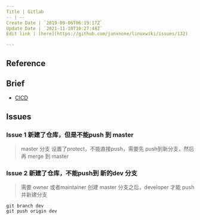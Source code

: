 ```yaml
---
Title | Gitlab
-- | --
Create Date | `2019-09-06T06:19:17Z`
Update Date | `2021-11-10T10:27:48Z`
Edit link | [here](https://github.com/junxnone/linuxwiki/issues/132)

---
```


## Reference

## Brief
- [CICD](./Gitlab_CICD)

## Issues

### **Issue 1 新建了仓库，但是不能push 到 master**

>  master 分支 设置了protect，不能直接push，需要先 push到新分支，然后再 merge 到 master

### **Issue 2 新建了仓库，不能push到 新的dev 分支**

> 需要 owner 或者maintainer 创建 master 分支之后，developer 才能 push 并新建分支

```
git branch dev
git push origin dev
```
